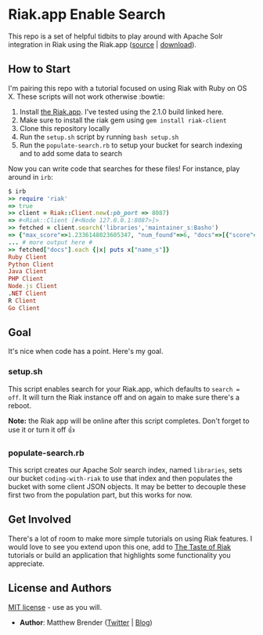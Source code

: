 # Riak.app Enable Search
This repo is a set of helpful tidbits to play around with Apache Solr integration in Riak using the Riak.app ([source](https://github.com/basho-labs/riak-app) | [download](http://riak-tools.s3.amazonaws.com/Riak210.dmg)).

## How to Start

I'm pairing this repo with a tutorial focused on using Riak with Ruby on OS X. These scripts will not work otherwise :bowtie:

1. Install [the Riak.app](http://riak-tools.s3.amazonaws.com/Riak210.dmg). I've tested using the 2.1.0 build linked here.
1. Make sure to install the riak gem using `gem install riak-client`
1. Clone this repository locally
1. Run the `setup.sh` script by running `bash setup.sh`
1. Run the `populate-search.rb` to setup your bucket for search indexing and to add some data to search

Now you can write code that searches for these files! For instance, play around in `irb`:

```ruby
$ irb
>> require 'riak'
=> true
>> client = Riak::Client.new(:pb_port => 8087)
=> #<Riak::Client [#<Node 127.0.0.1:8087>]>
>> fetched = client.search('libraries','maintainer_s:Basho')
=> {"max_score"=>1.2336148023605347, "num_found"=>6, "docs"=>[{"score"=>"1.23361480000000001134e+00",
... # more output here #
>> fetched["docs"].each {|x| puts x["name_s"]}
Ruby Client
Python Client
Java Client
PHP Client
Node.js Client
.NET Client
R Client
Go Client
```

## Goal
It's nice when code has a point. Here's my goal.

### setup.sh

This script enables search for your Riak.app, which defaults to `search = off`. It will turn the Riak instance off and on again to make sure there's a reboot. 

**Note:** the Riak app will be online after this script completes. Don't forget to use it or turn it off :+1:

### populate-search.rb

This script creates our Apache Solr search index, named `libraries`, sets our bucket `coding-with-riak` to use that index and then populates the bucket with some client JSON objects. It may be better to decouple these first two from the population part, but this works for now.

## Get Involved

There's a lot of room to make more simple tutorials on using Riak features. I would love to see you extend upon this one, add to [The Taste of Riak](https://github.com/basho/taste-of-riak) tutorials or build an application that highlights some functionality you appreciate. 

## License and Authors

[MIT license](LICENSE) - use as you will.

* **Author**: Matthew Brender ([Twitter](http://twitter.com/mjbrender) | [Blog](http://neckbeardinfluence.com))
